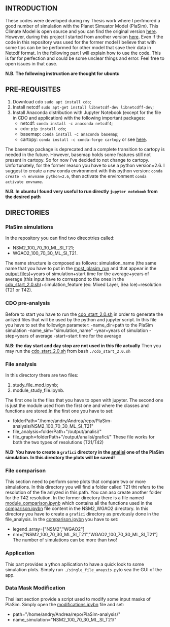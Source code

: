 ## INTRODUCTION ##
These codes were developed during my Thesis work where I perfmored a good number of simulation with the Planet Simuator Model (PlaSim). This Climate Model is open source and you can find the original version [here](https://github.com/HartmutBorth/PlaSim). However, during this project I started from another version [here](https://github.com/jhardenberg/plasim). Even if the code in this repository was used for the former model I believe that with some tips can be be performed for other model that save their data in Netcdf format. In the following part I will explain how to use the code. This is far for perfection and could be some unclear things and error. Feel free to open issues in that case.

**N.B. The following instruction are thought for ubuntu**

## PRE-REQUISITES ##
1. Download cdo `sudo apt install cdo`;
2. Install netcdf `sudo apt-get install libnetcdf-dev libnetcdff-dev`;
3. Install Anaconda distribution with Jupyter Notebook (except for the file in CDO and application) with the following important packages:
   - netcdf:
    `conda install -c anaconda netcdf4`;
    - cdo:
    `pip install cdo`;
    - basemap:
    `conda install -c anaconda basemap`;
    - cartopy:
    `conda install -c conda-forge cartopy` or see [here](https://anaconda.org/conda-forge/cartopy).
    
The basemap package is deprecated and a complete transition to cartopy is needed in the future. However, basemap holds some features still not present in cartopy. So for now I've decided to not change to cartopy. Unfortunately, for the former reason you have to use a python version=2.6. I suggest to create a new conda environment with this python version: `conda create -n envname python=2.6`, then activate the environment `conda activate envname`.

**N.B. In ubuntu I found very useful to run directly `jupyter notebook` from the desired path**

## DIRECTORIES ##
### PlaSim simulations ##
In the repository you can find two direcotries called:
- NSM2_100_70_30_ML_SI_T21;
- WGAO2_100_70_30_ML_SI_T21.

The name structure is composed as follows: simulation_name (the same name that you have to put in the [most_plasim_run](NSM2_100_70_30_ML_SI_T21/most_plasim_run) and that appear in the [output files](NSM2_100_70_30_ML_SI_T21/output/))+years of simulation+start time for the average+years of average (this input have to correspond to the ones in the [cdo_start_2.0.sh](CDO_pre_analysis/cdo_start_2.0.sh))+simulation_feature (ex: Mixed Layer, Sea Ice)+resolution (T21 or T42).

### CDO pre-analysis ###
Before to start you have to run the [cdo_start_2.0.sh](CDO_pre_analysis/cdo_start_2.0.sh) in order to generate the anlized files that will be used by the python and jupyter script. In this file you have to set the followign parameter:
-name_dir=path to the PlaSim simulation
-name_sim="simulation_name"
-year=years of simulation
-step=years of average
-start=start time for the average

**N.B: the day start and day stop are not used in this file actually**
Then you may run the [cdo_start_2.0.sh](CDO_pre_analysis/cdo_start_2.0.sh) from bash `./cdo_start_2.0.sh`

###  File analysis ###
In this directory there are two files:
1. study_file_mod.ipynb;
2. module_study_file.ipynb.

The first one is the files that you have to open with jupyter. The second one is just the module used from the first one and where the classes and functions are stored.In the first one you have to set:
- folderPath="/home/andry/Andrea/repo/PlaSim-analysis/NSM2_100_70_30_ML_SI_T21"
- file_analysis=folderPath+"/output/analisi/"
- file_graph=folderPath+"/output/analisi/grafici/"
These file works for both the two types of resolutions (T21/T42)

**N.B: You have to create a `grafici` directory in the [analisi](NSM2_100_70_30_ML_SI_T21/output/analisi) one of the PlaSim simulation. In this directory the plots will be saved!**

### File comparison ###
This section need to perform some plots that compare two or more simulations.
In this directory you will find a folder called T21 tht refers to the resolution of the fle anlyzed in this path. You can aso create another folder for the T42 resolution. In the former directory there is a file named [module_comparison.ipynb](file_comparison/T21/module_comparison.ipynb) which contains all the functions used in the [comparison.ipybn](file_comparison/T21/NSM2_WGAO2/comparison.ipynb) file content in the NSM2_WGAO2 directory. In this directory you have to create a `grafici` directory as previously done in the file_analysis. In the [comparison.ipybn](file_comparison/T21/NSM2_WGAO2/comparison.ipynb) you have to set:
- legend_array=["NSM2","WGAO2"]
- nm=["NSM2_100_70_30_ML_SI_T21","WGAO2_100_70_30_ML_SI_T21"]
The number of simulations can be more than two!

### Application ###
This part provides a ython apllication to have a quick look to some simulation plots. Simply run `./single_file_anaysis.py`to sea the GUI of the app. 

### Data Mask Modification ###
Thsi last section provide a script used to modify some input masks of PlaSim. Simply open the [modifications.ipybn](data_mask_modification/modifications.ipynb) file and set:
- path="/home/andry/Andrea/repo/PlaSim-analysis/"
- name_simulation="NSM2_100_70_30_ML_SI_T21/"
